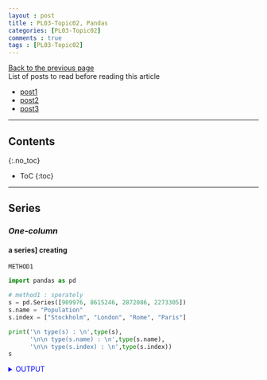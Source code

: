 ```yaml
---
layout : post
title : PL03-Topic02, Pandas
categories: [PL03-Topic02]
comments : true
tags : [PL03-Topic02]
---
```

[Back to the previous page](https://userdyk-github.github.io/pl03/PL03-Libraries.html) <br>
List of posts to read before reading this article
- <a href='https://userdyk-github.github.io/'>post1</a>
- <a href='https://userdyk-github.github.io/'>post2</a>
- <a href='https://userdyk-github.github.io/'>post3</a>

---

## Contents
{:.no_toc}

* ToC
{:toc}

<hr class="division1">

## **Series**

### ***One-column***

#### a series] creating

`METHOD1`
```python
import pandas as pd

# method1 : sperately
s = pd.Series([909976, 8615246, 2872086, 2273305])
s.name = "Population"
s.index = ["Stockholm", "London", "Rome", "Paris"] 

print('\n type(s) : \n',type(s),
      '\n\n type(s.name) : \n',type(s.name),
      '\n\n type(s.index) : \n',type(s.index))
s
```
<details markdown="1">
<summary class='jb-small' style="color:blue">OUTPUT</summary>
<hr class='division3'>
```
 type(s) : 
 <class 'pandas.core.series.Series'> 

 type(s.name) : 
 <class 'str'> 

 type(s.index) : 
 <class 'pandas.core.indexes.base.Index'>
Stockholm     909976
London       8615246
Rome         2872086
Paris        2273305
Name: Population, dtype: int64
```
<hr class='division3'>
</details>
<br>
`METHOD2`
```python
import pandas as pd

# method2 : all at once
s = pd.Series([909976, 8615246, 2872086, 2273305], 
              name="Population" ,
              index=["Stockholm", "London", "Rome", "Paris"])
s
```
<details markdown="1">
<summary class='jb-small' style="color:blue">OUTPUT</summary>
<hr class='division3'>
```
Stockholm     909976
London       8615246
Rome         2872086
Paris        2273305
Name: Population, dtype: int64
```
<hr class='division3'>
</details>

<br><br><br>

---

#### a series] searching index(key) & name of a column

```python
import pandas as pd

# searching all index
list(s.index)
print('\n list(s.index) : \n',list(s.index))

# searching name
s.name
print('\n s.name : \n',s.name)
```
<details markdown="1">
<summary class='jb-small' style="color:blue">OUTPUT</summary>
<hr class='division3'>
```
 list(s.index) : 
 ['Stockholm', 'London', 'Rome', 'Paris']

 s.name : 
 Population
```
<hr class='division3'>
</details>
<br><br><br>

---

#### a series] searching values based on index(key)

```python
import pandas as pd

# method0 searching single value 
s[1]
print('\n method0 searching single value, \n s[1] : \n',
      s[1])

# method1 searching single value 
s["London"]
print('\n method1 searching single value, \n s["London"] : \n',
      s["London"])

# method2 searching single value 
s.London
print('\n method2 searching single value, \n s.London : \n',
      s.London)





# method0 searching multi-values 
s[[1,2]]
print('\n\n method0 searching multi-values, \n s[[1,2]] : \n',
      s[[1,2]])

# method1 searching multi-values 
s[["London","Rome"]]
print('\n method1 searching multi-values, \n s[["London","Rome"]] : \n',
      s[["London","Rome"]])

# method2 searching multi-values 
s[1:3]
print('\n method2 searching multi-values, \n s[1:2] : \n',
      s[1:3])

# method3 searching multi-values 
s["London":"Rome"]
print('\n method3 searching multi-values, \n s["London":"Rome"] : \n',
      s["London":"Rome"])





#  method searching all values
s.values
print('\n\n method searching all values, \n s.values : \n',
      s.values)
```
<details markdown="1">
<summary class='jb-small' style="color:blue">OUTPUT</summary>
<hr class='division3'>
```
 method0 searching single value, 
 s[1] : 
 8615246

 method1 searching single value, 
 s["London"] : 
 8615246

 method2 searching single value, 
 s.London : 
 8615246


 method0 searching multi-values, 
 s[[1,2]] : 
 London    8615246
Rome      2872086
Name: Population, dtype: int64

 method1 searching multi-values, 
 s[["London","Rome"]] : 
 London    8615246
Rome      2872086
Name: Population, dtype: int64

 method2 searching multi-values, 
 s[1:2] : 
 London    8615246
Rome      2872086
Name: Population, dtype: int64

 method3 searching multi-values, 
 s["London":"Rome"] : 
 London    8615246
Rome      2872086
Name: Population, dtype: int64


 method searching all values, 
 s.values : 
 [ 909976 8615246 2872086 2273305]
```
<hr class='division3'>
</details>
<br><br><br>

---

#### a series] analysis

```python
import pandas as pd

s = pd.Series([1,1,1,2,2,2,2,2,3,3,3,3,3,3,3,3,3,3,4,4,4], 
              name="Population")
s.head()
```
<details markdown="1">
<summary class='jb-small' style="color:blue">OUTPUT</summary>
<hr class='division3'>
```
0    1
1    1
2    1
3    2
4    2
Name: Population, dtype: int64
```
<hr class='division3'>
</details>
<br>
```python
s.shape
```
<details markdown="1">
<summary class='jb-small' style="color:blue">OUTPUT</summary>
<hr class='division3'>
```
(21,)
```
<hr class='division3'>
</details>
<br>
```python
s.unique()
```
<details markdown="1">
<summary class='jb-small' style="color:blue">OUTPUT</summary>
<hr class='division3'>
```
array([1, 2, 3, 4], dtype=int64)
```
<hr class='division3'>
</details>
<br>
```python
s.value_counts()
```
<details markdown="1">
<summary class='jb-small' style="color:blue">OUTPUT</summary>
<hr class='division3'>
```
3    10
2     5
4     3
1     3
Name: Population, dtype: int64
```
<hr class='division3'>
</details>
<br><br><br>

---

#### a series] statistics

```python
import pandas as pd

```
<details markdown="1">
<summary class='jb-small' style="color:blue">OUTPUT</summary>
<hr class='division3'>
```
```
<hr class='division3'>
</details>
<br><br><br>

---

### ***Several columns***

---

<hr class="division2">

## **DataFrame**

### ***One-dataframe***

---

### ***Several dataframes***

---

<hr class="division2">

## **Covert Data-Type**

### ***DataFrame to Series***

---

### ***Series to DataFrame***

---

### ***DataFrame to numpy***

---

<hr class="division1">

List of posts followed by this article
- [post1](https://userdyk-github.github.io/)
- <a href='https://userdyk-github.github.io/'>post2</a>
- <a href='https://userdyk-github.github.io/'>post3</a>

---

Reference
- [post1](https://userdyk-github.github.io/)
- <a href='https://userdyk-github.github.io/'>post2</a>
- <a href='https://userdyk-github.github.io/'>post3</a>

---


